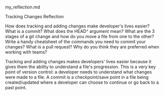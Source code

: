 my_reflection.md

Tracking Changes Reflection

How does tracking and adding changes make developer's lives easier?
What is a commit?
What does the HEAD^ argument mean?
What are the 3 stages of a git change and how do you move a file from one to the other?
Write a handy cheatsheet of the commands you need to commit your changes?
What is a pull request? Why do you think they are preferred when working with teams?

Tracking and adding changes makes developers' lives easier because it gives them the ability to understand a file's progression. This is a very key point of version control: a developer needs to understand what changes were made to a file. A commit is a checkpoint/save point in a file being created/updated where a developer can choose to continue or go back to a past point.
